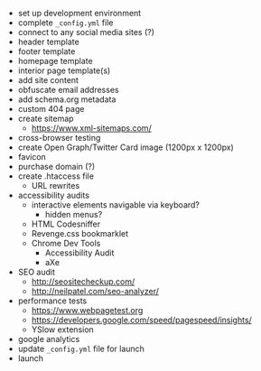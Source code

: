 - set up development environment
- complete `_config.yml` file
- connect to any social media sites (?)
- header template
- footer template
- homepage template
- interior page template(s)
- add site content
- obfuscate email addresses
- add schema.org metadata
- custom 404 page
- create sitemap
  - https://www.xml-sitemaps.com/
- cross-browser testing
- create Open Graph/Twitter Card image (1200px x 1200px)
- favicon
- purchase domain (?)
- create .htaccess file
  - URL rewrites
- accessibility audits
  - interactive elements navigable via keyboard?
    - hidden menus?
  - HTML Codesniffer
  - Revenge.css bookmarklet
  - Chrome Dev Tools
    - Accessibility Audit
    - aXe
- SEO audit
  - http://seositecheckup.com/
  - http://neilpatel.com/seo-analyzer/
- performance tests
  - https://www.webpagetest.org
  - https://developers.google.com/speed/pagespeed/insights/
  - YSlow extension
- google analytics
- update `_config.yml` file for launch
- launch